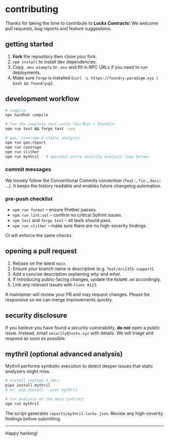 # contributing

Thanks for taking the time to contribute to **Lockx Contracts**! We welcome pull requests, bug reports and feature suggestions.

## getting started

1. **Fork** the repository then clone your fork.
2. `npm install` to install dev dependencies.
3. Copy `.env.example` to `.env` and fill in RPC URLs if you need to run deployments.
4. Make sure `forge` is installed (`curl -L https://foundry.paradigm.xyz | bash && foundryup`).

## development workflow

```bash
# compile
npx hardhat compile

# run the complete test-suite (Hardhat + Foundry)
npm run test && forge test -vvv

# gas, coverage & static analysis
npm run gas:report
npm run coverage
npm run slither
npm run mythril   # optional extra security analysis (see below)
```

### commit messages

We loosely follow the Conventional Commits convention (`feat:`, `fix:`, `docs:` …). It keeps the history readable and enables future changelog automation.

### pre-push checklist

* `npm run format` – ensure Prettier passes.
* `npm run lint:sol` – confirm no critical Solhint issues.
* `npm test` and `forge test` – all tests should pass.
* `npm run slither` – make sure there are no high-severity findings.

CI will enforce the same checks.

## opening a pull request

1. Rebase on the latest `main`.
2. Ensure your branch name is descriptive (e.g. `feat/erc1155-support`).
3. Add a concise description explaining *why* and *what*.
4. If introducing public-facing changes, update the `README.md` accordingly.
5. Link any relevant issues with `Fixes #123`.

A maintainer will review your PR and may request changes. Please be responsive so we can merge improvements quickly.

## security disclosure

If you believe you have found a security vulnerability, **do not** open a public issue. Instead, email `security@lockx.xyz` with details. We will triage and respond as soon as possible.

## mythril (optional advanced analysis)

Mythril performs symbolic execution to detect deeper issues that static analyzers might miss.

```bash
# install (python 3.10+)
pipx install mythril
# or: pip install --user mythril

# run analysis on the main contract
npm run mythril
```

The script generates `reports/mythril-lockx.json`. Review any high-severity findings before submitting.

---

Happy hacking!
